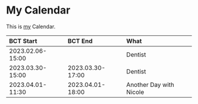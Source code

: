# My Calendar

This is [my](0.md) Calendar.

| BCT Start                                  | BCT End                       | What                          | 
| :------------------------------------------|:------------------------------|:------------------------------|
| 2023.02.06-15:00                           |                               | Dentist                       |
| 2023.03.30-15:00                           | 2023.03.30-17:00              | Dentist                       |
| 2023.04.01-11:30                           | 2023.04.01-18:00              | Another Day with Nicole       |
